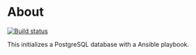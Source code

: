 # About

[![Build status](https://github.com/rgl/ansible-init-postgres/workflows/build/badge.svg)](https://github.com/rgl/ansible-init-postgres/actions?query=workflow%3Abuild)

This initializes a PostgreSQL database with a Ansible playbook.

